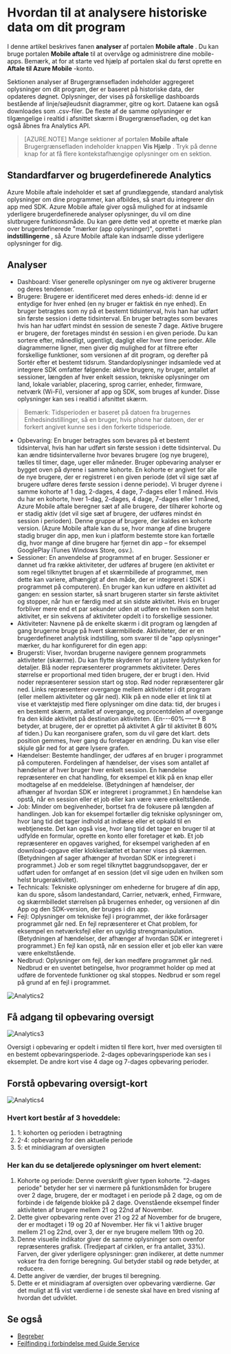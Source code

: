 <properties
   pageTitle="Azure Mobile aftale brugergrænseflade - analyser"
   description="Lær at analysere historiske data om dit program ved hjælp af Azure Mobile aftale"
   services="mobile-engagement"
   documentationCenter=""
   authors="piyushjo"
   manager="dwrede"
   editor=""/>

<tags
   ms.service="mobile-engagement"
   ms.devlang="na"
   ms.topic="article"
   ms.tgt_pltfrm="mobile-multiple"
   ms.workload="mobile"
   ms.date="08/19/2016"
   ms.author="piyushjo"/>

# <a name="how-to-analyze-historical-data-about-your-application"></a>Hvordan til at analysere historiske data om dit program

I denne artikel beskrives fanen **analyser** af portalen **Mobile aftale** . Du kan bruge portalen **Mobile aftale** til at overvåge og administrere dine mobile-apps. Bemærk, at for at starte ved hjælp af portalen skal du først oprette en **Aftale til Azure Mobile** -konto.


Sektionen analyser af Brugergrænsefladen indeholder aggregeret oplysninger om dit program, der er baseret på historiske data, der opdateres døgnet. Oplysninger, der vises på forskellige dashboards bestående af linje/søjleudsnit diagrammer, gitre og kort. Dataene kan også downloades som .csv-filer. De fleste af de samme oplysninger er tilgængelige i realtid i afsnittet skærm i Brugergrænsefladen, og det kan også åbnes fra Analytics API.

>[AZURE.NOTE] Mange sektioner af portalen **Mobile aftale** Brugergrænsefladen indeholder knappen **Vis Hjælp** . Tryk på denne knap for at få flere kontekstafhængige oplysninger om en sektion.

## <a name="standard-and-custom-analytics"></a>Standardfarver og brugerdefinerede Analytics

Azure Mobile aftale indeholder et sæt af grundlæggende, standard analytisk oplysninger om dine programmer, kan afbildes, så snart du integrerer din app med SDK. Azure Mobile aftale giver også mulighed for at indsamle yderligere brugerdefinerede analyser oplysninger, du vil om dine slutbrugere funktionsmåde. Du kan gøre dette ved at oprette et mærke plan over brugerdefinerede "mærker (app oplysninger)", oprettet i **indstillingerne** , så Azure Mobile aftale kan indsamle disse yderligere oplysninger for dig.



## <a name="analytics"></a>Analyser
- Dashboard: Viser generelle oplysninger om nye og aktiverer brugerne og deres tendenser.
- Brugere: Brugere er identificeret med deres enheds-id: denne id er entydige for hver enhed (en ny bruger er faktisk én nye enhed). En bruger betragtes som ny på et bestemt tidsinterval, hvis han har udført sin første session i dette tidsinterval. En bruger betragtes som bevares hvis han har udført mindst én session de seneste 7 dage. Aktive brugere er brugere, der foretages mindst én session i en given periode. Du kan sortere efter, månedligt, ugentligt, dagligt eller hver time perioder. Alle diagrammerne ligner, men giver dig mulighed for at filtrere efter forskellige funktioner, som versionen af dit program, og derefter på Sortér efter et bestemt tidsrum. Standardoplysninger indsamlede ved at integrere SDK omfatter følgende: aktive brugere, ny bruger, antallet af sessioner, længden af hver enkelt session, tekniske oplysninger om land, lokale variabler, placering, sprog carrier, enheder, firmware, netværk (Wi-Fi), versioner af app og SDK, som bruges af kunder. Disse oplysninger kan ses i realtid i afsnittet skærm.

> Bemærk: Tidsperioden er baseret på datoen fra brugernes Enhedsindstillinger, så en bruger, hvis phone har datoen, der er forkert angivet kunne ses i den forkerte tidsperiode.

- Opbevaring: En bruger betragtes som bevares på et bestemt tidsinterval, hvis han har udført sin første session i dette tidsinterval. Du kan ændre tidsintervallerne hvor bevares brugere (og nye brugere), tælles til timer, dage, uger eller måneder. Bruger opbevaring analyser er bygget oven på dyrene i samme kohorte. En kohorte er angivet for alle de nye brugere, der er registreret i en given periode (det vil sige sæt af brugere udføre deres første session i denne periode). Vi bruger dyrene i samme kohorte af 1 dag, 2-dages, 4 dage, 7-dages eller 1 måned. Hvis du har en kohorte, hver 1-dag, 2-dages, 4 dage, 7-dages eller 1 måned, Azure Mobile aftale beregner sæt af alle brugere, der tilhører kohorte og er stadig aktiv (det vil sige sæt af brugere, der udføres mindst én session i perioden). Denne gruppe af brugere, der kaldes en kohorte version. (Azure Mobile aftale kan du se, hvor mange af dine brugere stadig bruger din app, men kun i platform bestemte store kan fortælle dig, hvor mange af dine brugere har fjernet din app – for eksempel GooglePlay iTunes Windows Store, osv.).
- Sessioner: En anvendelse af programmet af en bruger. Sessioner er dannet ud fra række aktiviteter, der udføres af brugere (en aktivitet er som regel tilknyttet brugen af et skærmbillede af programmet, men dette kan variere, afhængigt af den måde, der er integreret i SDK i programmet på computeren). En bruger kan kun udføre en aktivitet ad gangen: en session starter, så snart brugeren starter sin første aktivitet og stopper, når hun er færdig med at sin sidste aktivitet. Hvis en bruger forbliver mere end et par sekunder uden at udføre en hvilken som helst aktivitet, er sin sekvens af aktiviteter opdelt i to forskellige sessioner.
- Aktiviteter: Navnene på de enkelte skærm i dit program og længden af gang brugerne bruge på hvert skærmbillede. Aktiviteter, der er en brugerdefineret analytisk indstilling, som svarer til de "app oplysninger" mærker, du har konfigureret for din egen app:
- Brugersti: Viser, hvordan brugerne navigere gennem programmets aktiviteter (skærme). Du kan flytte skyderen for at justere lydstyrken for detaljer. Blå noder repræsenterer programmets aktiviteter. Deres størrelse er proportional med tiden brugere, der er brugt i den. Hvid noder repræsenterer session start og stop. Rød noder repræsenterer går ned. Links repræsenterer overgange mellem aktiviteter i dit program (eller mellem aktiviteter og går ned). Klik på en node eller et link til at vise et værktøjstip med flere oplysninger om dine data: tid, der bruges i en bestemt skærm, antallet af overgange, og procentdelen af overgange fra den kilde aktivitet på destination aktiviteten. (En---60%---> B betyder, at brugere, der er oprettet på aktivitet A går til aktivitet B 60% af tiden.) Du kan reorganisere grafen, som du vil gøre det klart. dets position gemmes, hver gang du foretager en ændring. Du kan vise eller skjule går ned for at gøre lysere grafen.
- Hændelser: Bestemte handlinger, der udføres af en bruger i programmet på computeren. Fordelingen af hændelser, der vises som antallet af hændelser af hver bruger hver enkelt session. En hændelse repræsenterer en chat handling, for eksempel et klik på en knap eller modtagelse af en meddelelse. (Betydningen af hændelser, der afhænger af hvordan SDK er integreret i programmet.) En hændelse kan opstå, når en session eller et job eller kan være være enkeltstående.
- Job: Minder om begivenheder, bortset fra de fokusere på længden af handlingen. Job kan for eksempel fortæller dig tekniske oplysninger om, hvor lang tid det tager indhold at indlæse eller et opkald til en webtjeneste. Det kan også vise, hvor lang tid det tager en bruger til at udfylde en formular, oprette en konto eller foretager et køb. Et job repræsenterer en opgaves varighed, for eksempel varigheden af en download-opgave eller klokkeslættet et banner vises på skærmen. (Betydningen af sager afhænger af hvordan SDK er integreret i programmet.) Job er som regel tilknyttet baggrundsopgaver, der er udført uden for omfanget af en session (det vil sige uden en hvilken som helst brugeraktivitet).
- Technicals: Tekniske oplysninger om enhederne for brugere af din app, kan du spore, såsom landestandard, Carrier, netværk, enhed, Firmware, og skærmbilledet størrelsen på brugernes enheder, og versionen af din App og den SDK-version, der bruges i din app.
- Fejl: Oplysninger om tekniske fejl i programmet, der ikke forårsager programmet går ned. En fejl repræsenterer et Chat problem, for eksempel en netværksfejl eller en ugyldig strengmanipulation. (Betydningen af hændelser, der afhænger af hvordan SDK er integreret i programmet.) En fejl kan opstå, når en session eller et job eller kan være være enkeltstående.
- Nedbrud: Oplysninger om fejl, der kan medføre programmet går ned. Nedbrud er en uventet betingelse, hvor programmet holder op med at udføre de forventede funktioner og skal stoppes. Nedbrud er som regel på grund af en fejl i programmet.

![Analytics2][11]

## <a name="accessing-the-retention-overview"></a>Få adgang til opbevaring oversigt
![Analytics3][12]

Oversigt i opbevaring er opdelt i midten til flere kort, hver med oversigten til en bestemt opbevaringsperiode. 2-dages opbevaringsperiode kan ses i eksemplet. De andre kort vise 4 dage og 7-dages opbevaring perioder.

## <a name="understanding-the-retention-overview-cards"></a>Forstå opbevaring oversigt-kort
![Analytics4][13]

### <a name="each-card-is-composed-of-3-main-parts"></a>Hvert kort består af 3 hoveddele:
1. 1: kohorten og perioden i betragtning
2. 2-4: opbevaring for den aktuelle periode
3. 5: et minidiagram af oversigten

### <a name="here-is-detailed-information-about-each-element"></a>Her kan du se detaljerede oplysninger om hvert element:
1.    Kohorte og periode: Denne overskrift giver typen kohorte. "2-dages periode" betyder her ser vi nærmere på funktionsmåden for brugere over 2 dage, brugere, der er modtaget i en periode på 2 dage, og om de forbinde i de følgende blokke på 2 dage. Ovenstående eksempel finder aktiviteten af brugere mellem 21 og 22nd af November.
2.    Dette giver opbevaring rente over 21 og 22 af November for de brugere, der er modtaget i 19 og 20 af November. Her fik vi 1 aktive bruger mellem 21 og 22nd, over 3, der er nye brugere mellem 19th og 20.
3.    Denne visuelle indikator giver de samme oplysninger som ovenfor repræsenteres grafisk. (Tredjepart af cirklen, er fra antallet, 33%). Farven, der giver yderligere oplysninger: grøn indikerer, at dette nummer vokser fra den forrige beregning. Gul betyder stabil og røde betyder, at reducere.
4.    Dette angiver de værdier, der bruges til beregning.
5.    Dette er et minidiagram af oversigten over opbevaring værdierne. Gør det muligt at få vist værdierne i de seneste skal have en bred visning af hvordan det udviklet.


## <a name="see-also"></a>Se også

- [Begreber][Link 6]
- [Fejlfinding i forbindelse med Guide Service][Link 24]

<!--Image references-->
[1]: ./media/mobile-engagement-user-interface-navigation/navigation1.png
[2]: ./media/mobile-engagement-user-interface-home/home1.png
[3]: ./media/mobile-engagement-user-interface-home/home2.png
[4]: ./media/mobile-engagement-user-interface-home/home3.png
[5]: ./media/mobile-engagement-user-interface-home/home4.png
[6]: ./media/mobile-engagement-user-interface-home/home5.png
[7]: ./media/mobile-engagement-user-interface-my-account/myaccount1.png
[8]: ./media/mobile-engagement-user-interface-my-account/myaccount2.png
[9]: ./media/mobile-engagement-user-interface-my-account/myaccount3.png
[10]: ./media/mobile-engagement-user-interface-analytics/analytics1.png
[11]: ./media/mobile-engagement-user-interface-analytics/analytics2.png
[12]: ./media/mobile-engagement-user-interface-analytics/analytics3.png
[13]: ./media/mobile-engagement-user-interface-analytics/analytics4.png
[14]: ./media/mobile-engagement-user-interface-monitor/monitor1.png
[15]: ./media/mobile-engagement-user-interface-monitor/monitor2.png
[16]: ./media/mobile-engagement-user-interface-monitor/monitor3.png
[17]: ./media/mobile-engagement-user-interface-monitor/monitor4.png
[18]: ./media/mobile-engagement-user-interface-reach/reach1.png
[19]: ./media/mobile-engagement-user-interface-reach/reach2.png
[20]: ./media/mobile-engagement-user-interface-reach-campaign/Reach-Campaign1.png
[21]: ./media/mobile-engagement-user-interface-reach-campaign/Reach-Campaign2.png
[22]: ./media/mobile-engagement-user-interface-reach-campaign/Reach-Campaign3.png
[23]: ./media/mobile-engagement-user-interface-reach-campaign/Reach-Campaign4.png
[24]: ./media/mobile-engagement-user-interface-reach-campaign/Reach-Campaign5.png
[25]: ./media/mobile-engagement-user-interface-reach-campaign/Reach-Campaign6.png
[26]: ./media/mobile-engagement-user-interface-reach-campaign/Reach-Campaign7.png
[27]: ./media/mobile-engagement-user-interface-reach-campaign/Reach-Campaign8.png
[28]: ./media/mobile-engagement-user-interface-reach-campaign/Reach-Campaign9.png
[29]: ./media/mobile-engagement-user-interface-reach-criterion/Reach-Criterion1.png
[30]: ./media/mobile-engagement-user-interface-reach-content/Reach-Content1.png
[31]: ./media/mobile-engagement-user-interface-reach-content/Reach-Content2.png
[32]: ./media/mobile-engagement-user-interface-reach-content/Reach-Content3.png
[33]: ./media/mobile-engagement-user-interface-reach-content/Reach-Content4.png
[34]: ./media/mobile-engagement-user-interface-dashboard/dashboard1.png
[35]: ./media/mobile-engagement-user-interface-segments/segments1.png
[36]: ./media/mobile-engagement-user-interface-segments/segments2.png
[37]: ./media/mobile-engagement-user-interface-segments/segments3.png
[38]: ./media/mobile-engagement-user-interface-segments/segments4.png
[39]: ./media/mobile-engagement-user-interface-segments/segments5.png
[40]: ./media/mobile-engagement-user-interface-segments/segments6.png
[41]: ./media/mobile-engagement-user-interface-segments/segments7.png
[42]: ./media/mobile-engagement-user-interface-segments/segments8.png
[43]: ./media/mobile-engagement-user-interface-segments/segments9.png
[44]: ./media/mobile-engagement-user-interface-segments/segments10.png
[45]: ./media/mobile-engagement-user-interface-segments/segments11.png
[46]: ./media/mobile-engagement-user-interface-settings/settings1.png
[47]: ./media/mobile-engagement-user-interface-settings/settings2.png
[48]: ./media/mobile-engagement-user-interface-settings/settings3.png
[49]: ./media/mobile-engagement-user-interface-settings/settings4.png
[50]: ./media/mobile-engagement-user-interface-settings/settings5.png
[51]: ./media/mobile-engagement-user-interface-settings/settings6.png
[52]: ./media/mobile-engagement-user-interface-settings/settings7.png
[53]: ./media/mobile-engagement-user-interface-settings/settings8.png
[54]: ./media/mobile-engagement-user-interface-settings/settings9.png
[55]: ./media/mobile-engagement-user-interface-settings/settings10.png
[56]: ./media/mobile-engagement-user-interface-settings/settings11.png
[57]: ./media/mobile-engagement-user-interface-settings/settings12.png
[58]: ./media/mobile-engagement-user-interface-settings/settings13.png

<!--Link references-->
[Link 1]: mobile-engagement-user-interface.md
[Link 2]: mobile-engagement-troubleshooting-guide.md
[Link 3]: mobile-engagement-how-tos.md
[Link 4]: http://go.microsoft.com/fwlink/?LinkID=525553
[Link 5]: http://go.microsoft.com/fwlink/?LinkID=525554
[Link 6]: http://go.microsoft.com/fwlink/?LinkId=525555
[Link 7]: https://account.windowsazure.com/PreviewFeatures
[Link 8]: https://social.msdn.microsoft.com/Forums/azure/home?forum=azuremobileengagement
[Link 9]: http://azure.microsoft.com/services/mobile-engagement/
[Link 10]: http://azure.microsoft.com/documentation/services/mobile-engagement/
[Link 11]: http://azure.microsoft.com/pricing/details/mobile-engagement/
[Link 12]: mobile-engagement-user-interface-navigation.md
[Link 13]: mobile-engagement-user-interface-home.md
[Link 14]: mobile-engagement-user-interface-my-account.md
[Link 15]: mobile-engagement-user-interface-analytics.md
[Link 16]: mobile-engagement-user-interface-monitor.md
[Link 17]: mobile-engagement-user-interface-reach.md
[Link 18]: mobile-engagement-user-interface-segments.md
[Link 19]: mobile-engagement-user-interface-dashboard.md
[Link 20]: mobile-engagement-user-interface-settings.md
[Link 21]: mobile-engagement-troubleshooting-guide-analytics.md
[Link 22]: mobile-engagement-troubleshooting-guide-apis.md
[Link 23]: mobile-engagement-troubleshooting-guide-push-reach.md
[Link 24]: mobile-engagement-troubleshooting-guide-service.md
[Link 25]: mobile-engagement-troubleshooting-guide-sdk.md
[Link 26]: mobile-engagement-troubleshooting-guide-sr-info.md
[Link 27]: ../mobile-engagement-how-tos-first-push.md
[Link 28]: ../mobile-engagement-how-tos-test-campaign.md
[Link 29]: ../mobile-engagement-how-tos-personalize-push.md
[Link 30]: ../mobile-engagement-how-tos-differentiate-push.md
[Link 31]: ../mobile-engagement-how-tos-schedule-campaign.md
[Link 32]: ../mobile-engagement-how-tos-text-view.md
[Link 33]: ../mobile-engagement-how-tos-web-view.md

